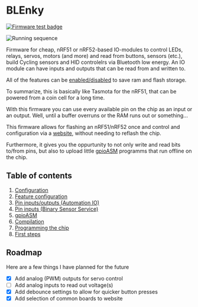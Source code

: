 # BLEnky

[![Firmware test badge](https://github.com/dakhnod/blenky/actions/workflows/firmware-test.yml/badge.svg 'Firmware test badge')](https://github.com/dakhnod/BLEnky/actions/workflows/firmware-test.yml)


![Running sequence](https://user-images.githubusercontent.com/26143255/189000402-cf582116-7096-429b-8a44-aa2442ba5524.gif)

Firmware for cheap, nRF51 or nRF52-based IO-modules to control LEDs, relays, servos, motors (and more) and read from buttons, sensors (etc.), build Cycling sensors and HID controlelrs via Bluetooth low energy.
An IO module can have inputs and outputs that can be read from and written to.

All of the features can be [enabled/disabled](docs/FEATURES.md) to save ram and flash storage.

To summarize, this is basically like Tasmota for the nRF51, that can be powered from a coin cell for a long time.

With this firmware you can use every available pin on the chip as an input or an output.
Well, until a buffer overruns or the RAM runs out or something...

This firmware allows for flashing an nRF51/nRF52 once and control and configuration via a [website](https://ble.nullco.de),
without needing to reflash the chip.

Furthermore, it gives you the oppurtunity to not only write and read bits to/from pins, but also to upload little [gpioASM](https://github.com/dakhnod/gpioASM) programms that run offline on the chip.

## Table of contents

1. [Configuration](docs/CONFIGURATION.md)
2. [Feature configuration](docs/FEATURES.md)
3. [Pin inputs/outputs (Automation IO)](docs/AUTOMATION_IO_SERVICE.md)
4. [Pin inputs (Binary Sensor Service)](docs/BINARY_SENSOR_SERVICE.md)
5. [gpioASM](docs/GPIO_ASM_SERVICE.md)
6. [Compilation](docs/COMPILATION.md)
7. [Programming the chip](docs/FLASHING.md)
8. [First steps](docs/FIRST_STEPS.md)

## Roadmap

Here are a few things I have planned for the future

- [x] Add analog (PWM) outputs for servo control
- [ ] Add analog inputs to read out voltage(s)
- [x] Add debounce settings to allow for quicker button presses
- [x] Add selection of common boards to website
